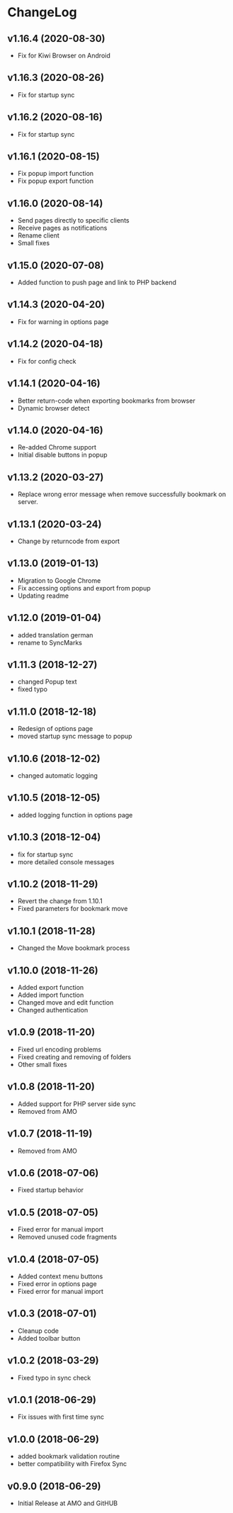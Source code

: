 ChangeLog
=========
v1.16.4 (2020-08-30)
-------------------------
* Fix for Kiwi Browser on Android
  
v1.16.3 (2020-08-26)
-------------------------
* Fix for startup sync
  
v1.16.2 (2020-08-16)
-------------------------
* Fix for startup sync
  
v1.16.1 (2020-08-15)
-------------------------
* Fix popup import function
* Fix popup export function
  
v1.16.0 (2020-08-14)
-------------------------
* Send pages directly to specific clients
* Receive pages as notifications
* Rename client
* Small fixes
  
v1.15.0 (2020-07-08)
-------------------------
* Added function to push page and link to PHP backend
  
v1.14.3 (2020-04-20)
-------------------------
* Fix for warning in options page
  
v1.14.2 (2020-04-18)
-------------------------
* Fix for config check
  
v1.14.1 (2020-04-16)
-------------------------
* Better return-code when exporting bookmarks from browser
* Dynamic browser detect
  
v1.14.0 (2020-04-16)
-------------------------
* Re-added Chrome support
* Initial disable buttons in popup
  
v1.13.2 (2020-03-27)
-------------------------
* Replace wrong error message when remove successfully bookmark on server.

v1.13.1 (2020-03-24)
-------------------------
* Change by returncode from export

v1.13.0 (2019-01-13)
-------------------------
* Migration to Google Chrome
* Fix accessing options and export from popup
* Updating readme


v1.12.0 (2019-01-04)
-------------------------
* added translation german
* rename to SyncMarks


v1.11.3 (2018-12-27)
-------------------------
* changed Popup text
* fixed typo


v1.11.0 (2018-12-18)
-------------------------
* Redesign of options page
* moved startup sync message to popup


v1.10.6 (2018-12-02)
-------------------------
* changed automatic logging


v1.10.5 (2018-12-05)
-------------------------
* added logging function in options page


v1.10.3 (2018-12-04)
-------------------------
* fix for startup sync
* more detailed console messages


v1.10.2 (2018-11-29)
-------------------------
* Revert the change from 1.10.1
* Fixed parameters for bookmark move


v1.10.1 (2018-11-28)
-------------------------
* Changed the Move bookmark process


v1.10.0 (2018-11-26)
-------------------------
* Added export function
* Added import function
* Changed move and edit function
* Changed authentication


v1.0.9 (2018-11-20)
-------------------------
* Fixed url encoding problems
* Fixed creating and removing of folders
* Other small fixes


v1.0.8 (2018-11-20)
-------------------------
* Added support for PHP server side sync
* Removed from AMO


v1.0.7 (2018-11-19)
-------------------------
* Removed from AMO


v1.0.6 (2018-07-06)
-------------------------
* Fixed startup behavior


v1.0.5 (2018-07-05)
-------------------------
* Fixed error for manual import
* Removed unused code fragments


v1.0.4 (2018-07-05)
-------------------------
* Added context menu buttons
* Fixed error in options page
* Fixed error for manual import


v1.0.3 (2018-07-01)
-------------------------
* Cleanup code
* Added toolbar button


v1.0.2 (2018-03-29)
-------------------------
* Fixed typo in sync check


v1.0.1 (2018-06-29)
-------------------------
* Fix issues with first time sync


v1.0.0 (2018-06-29)
-------------------------
* added bookmark validation routine
* better compatibility with Firefox Sync


v0.9.0 (2018-06-29)
-------------------------
* Initial Release at AMO and GitHUB